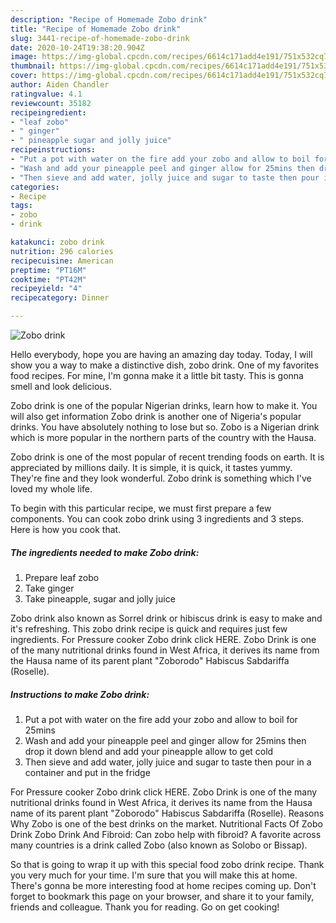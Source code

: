 ```yaml
---
description: "Recipe of Homemade Zobo drink"
title: "Recipe of Homemade Zobo drink"
slug: 3441-recipe-of-homemade-zobo-drink
date: 2020-10-24T19:38:20.904Z
image: https://img-global.cpcdn.com/recipes/6614c171add4e191/751x532cq70/zobo-drink-recipe-main-photo.jpg
thumbnail: https://img-global.cpcdn.com/recipes/6614c171add4e191/751x532cq70/zobo-drink-recipe-main-photo.jpg
cover: https://img-global.cpcdn.com/recipes/6614c171add4e191/751x532cq70/zobo-drink-recipe-main-photo.jpg
author: Aiden Chandler
ratingvalue: 4.1
reviewcount: 35182
recipeingredient:
- "leaf zobo"
- " ginger"
- " pineapple sugar and jolly juice"
recipeinstructions:
- "Put a pot with water on the fire add your zobo and allow to boil for 25mins"
- "Wash and add your pineapple peel and ginger allow for 25mins then drop it down blend and add your pineapple allow to get cold"
- "Then sieve and add water, jolly juice and sugar to taste then pour in a container and put in the fridge"
categories:
- Recipe
tags:
- zobo
- drink

katakunci: zobo drink 
nutrition: 296 calories
recipecuisine: American
preptime: "PT16M"
cooktime: "PT42M"
recipeyield: "4"
recipecategory: Dinner

---
```



![Zobo drink](https://img-global.cpcdn.com/recipes/6614c171add4e191/751x532cq70/zobo-drink-recipe-main-photo.jpg)

Hello everybody, hope you are having an amazing day today. Today, I will show you a way to make a distinctive dish, zobo drink. One of my favorites food recipes. For mine, I'm gonna make it a little bit tasty. This is gonna smell and look delicious.

Zobo drink is one of the popular Nigerian drinks, learn how to make it. You will also get information Zobo drink is another one of Nigeria&#39;s popular drinks. You have absolutely nothing to lose but so. Zobo is a Nigerian drink which is more popular in the northern parts of the country with the Hausa.

Zobo drink is one of the most popular of recent trending foods on earth. It is appreciated by millions daily. It is simple, it is quick, it tastes yummy. They're fine and they look wonderful. Zobo drink is something which I've loved my whole life.


To begin with this particular recipe, we must first prepare a few components. You can cook zobo drink using 3 ingredients and 3 steps. Here is how you cook that.

<!--inarticleads1-->

##### The ingredients needed to make Zobo drink:

1. Prepare leaf zobo
1. Take  ginger
1. Take  pineapple, sugar and jolly juice


Zobo drink also known as Sorrel drink or hibiscus drink is easy to make and it&#39;s refreshing. This zobo drink recipe is quick and requires just few ingredients. For Pressure cooker Zobo drink click HERE. Zobo Drink is one of the many nutritional drinks found in West Africa, it derives its name from the Hausa name of its parent plant &#34;Zoborodo&#34; Habiscus Sabdariffa (Roselle). 

<!--inarticleads2-->

##### Instructions to make Zobo drink:

1. Put a pot with water on the fire add your zobo and allow to boil for 25mins
1. Wash and add your pineapple peel and ginger allow for 25mins then drop it down blend and add your pineapple allow to get cold
1. Then sieve and add water, jolly juice and sugar to taste then pour in a container and put in the fridge


For Pressure cooker Zobo drink click HERE. Zobo Drink is one of the many nutritional drinks found in West Africa, it derives its name from the Hausa name of its parent plant &#34;Zoborodo&#34; Habiscus Sabdariffa (Roselle). Reasons Why Zobo is one of the best drinks on the market. Nutritional Facts Of Zobo Drink Zobo Drink And Fibroid: Can zobo help with fibroid? A favorite across many countries is a drink called Zobo (also known as Solobo or Bissap). 

So that is going to wrap it up with this special food zobo drink recipe. Thank you very much for your time. I'm sure that you will make this at home. There's gonna be more interesting food at home recipes coming up. Don't forget to bookmark this page on your browser, and share it to your family, friends and colleague. Thank you for reading. Go on get cooking!
